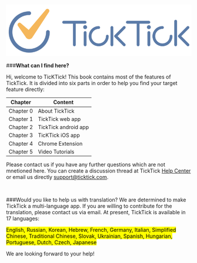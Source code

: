![](images/800-tick.png)


###**What can I find here?**

Hi, welcome to TicKTick! This book contains most of the features of TickTick. It is divided into six parts in order to help you find your target feature directly:

| Chapter | Content |
| -- | -- |
|Chapter 0| About TickTick |
|Chapter 1| TickTick web app |
|Chapter 2| TickTick android app |
|Chapter 3| TicKTick iOS app |
|Chapter 4| Chrome Extension |
|Chapter 5| Video Tutorials |

Please contact us if you have any further questions which are not mnetioned here. You can create a discussion thread at TickTick [Help Center](https://help.ticktick.com/forum) or email us directly [support@ticktick.com](mailto:support@ticktick.com).


<br />

###Would you like to help us with translation?
We are determined to make TickTick a multi-language app. If you are willing to contribute for the translation, please contact us via email. At present, TickTick is available in 17 languages:

<mark>English, Russian, Korean, Hebrew, French, Germany, Italian, Simplified Chinese, Traditional Chinese, Slovak, Ukrainian, Spanish, Hungarian, Portuguese, Dutch, Czech, Japanese</mark>

We are looking forward to your help!











